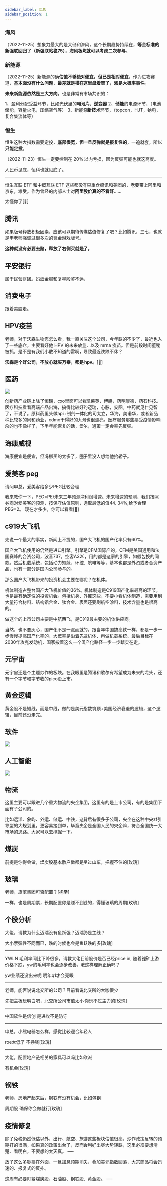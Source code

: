 ```yaml
---
sidebar_label: 汇总
sidebar_position: 1
---
```


### 海风

（2022-11-25）想象力最大的是大储和海风，这个长期趋势持续在，**等金标准的新强联回归了（新强联站稳75），海风板块就可以考虑二次参与**。

### 新能源

（2022-11-25）新能源的确**估值不够绝对便宜，但已是相对便宜**，作为进攻赛道，**基本面没有什么问题**，**最差就是横在这里盘着罢了，涨是大概率事件**。

**未来新能源依然是三大方向**，也是非常有市场共识的：

1、盈利分配受益环节，比如光伏里的**电池片、逆变器**
2、**储能**的电源环节，（电池储能，容量火电，压缩空气等）
3、新能源**新技术**环节，（topcon，HJT，钠电，复合集流体等）

### 恒生

恒生这种大指数需要定投，**底部很宽，但一旦反弹就是报复性的**，一追就套，所以**只能定投**。

（2022-11-23）恒生一定要控制在 20% 以内亏损，因为反弹可能也就这高度。

人民币见底，恒科也就见底了。

---

恒生互联 ETF 和中概互联 ETF 这些都没有只重仓腾讯和美团的，老要带上阿里和京东，难受。作为曾经的内部人士对**阿里股价真的不看好**……

太懂你了[🌹]

## 腾讯

如果版号释放积极因素，应该可以期待传媒估值修复了吧？比如腾讯，三七，也就是申老师强调过很多次的氪金游戏版号。

**这种就没有必要去赌，释放了右侧买就是了。**

## 平安银行

属于民营财团。蚂蚁金服和复星殷鉴不远。

## 消费电子

跟着美股走。

## HPV疫苗

老师，对于沃森生物您怎么看，我一直关注这个公司，今年跌的不少了，最近也入了一些底仓，主要看好他 HPV 的未来放量，以及 mrna 疫苗。但是前段时间董秘被抓，是不是有我们小散不知道的雷啊，导致最近跌跌不休？

**沃森是个好公司，不放心就买万泰，都是 hpv。**[🌹]

## 医药

![](https://img.arctee.cn/one/202211290328655.png)

创新药产业链上除了恒瑞，cxo里面可以看凯莱英，博腾，药明康德，药石科技。医疗科技看看高端产品出海，搞得比较好的迈瑞，心脉，安图。中药就见仁见智了，不说了。原料药里头做api+制剂一体化的司太立，华海，美诺华，或者新品种比较多的同和药业，cdmo干得好的九州也很漂亮。医疗服务那些票受疫情影响杀的也不像样了，下半年能恢复的话，爱尔，通策一定会率先反弹。

## 海康威视

海康便宜是便宜，但冯柳买的太多了，圈子里没人想给他抬轿子。

## 爱美客 peg

请问申总，爱美客给多少PEG比较合理

我来教你一下，PEG=PE/未来三年预测净利润增速。未来增速的预测，我们按照券商对爱美客的预测，按保守估值原则，选取最低的值44. 34%,给予合理PEG=2。 现在才多少，你可以看看[🌹]

## c919大飞机

先说一个最大的事实，新闻上不提的，国产大飞机的国产化率只有60%。

国产大飞机使用的仍然是进口引擎。引擎是CFM国际产的，CFM是美国通用和法国赛峰的合资公司，波音737，空客A320，用的都是这家的引擎，如假包换的同款。然后机载系统，包括动力短舱、环控、航电等等，基本也都是外资或者合资产品，也有一部分是国内公司参与的。

那么国产大飞机带来的投资机会主要在哪呢？在机体。

机体制造占整台国产大飞机价值的36%。机体制造是C919国产化率最高的环节，也是最有确定性的投资机会。包括机身、外翼这些，不要小看机体制造，需要用到大量符合材料、结构铝合金、钛合金、表面还要刷航空涂料，技术含量也是很高的。

做这个的上市公司主要是中航西飞，是C919最主要的机体供应商。


当然，也不要灰心，国产化不是一蹴而就的，跟当年中国搞高铁一样，都是一步一步慢慢提高国产化率的，大概率是沿着先做机体、再做机载系统、最后目标在2030年攻克发动机，国家按着这么一个国产化路径一步一步踏实在走。

## 元宇宙

元宇宙还是个主题炒作的板块。在我眼里是腾讯和歌尔有希望成为未来的龙头，还有一个字节和字节收的pico没上市。

## 黄金逻辑

黄金股不是短线，而是中线，做的是美元指数筑顶+美国经济衰退的逻辑，这个逻辑，目前还没走完。

## 软件

![](https://img.arctee.cn/one/202211291618372.png)

## 人工智能

![](https://img.arctee.cn/one/202211291630705.png)

## 物流

这里主要可以跟进几个重大物流的央企集团，这里有的是上市公司，有的是集团下面有子公司的。

比如远洋、象屿、外运、储运、中铁，这背后有很多子公司，央企在这种中央zf引导型的大规划里，更容易接到单，毕竟央企是全国人民的央企嘛，符合全国统一大市场的思路。大家可以去挖掘一下。

## 煤炭

前提是你得会做，煤炭股基本散户做都是坐过山车，把握不住的[玫瑰]

## 玻璃

老师，旗滨集团可否配置？[抱拳]

一样，也是周期票，长期配置你是赚不到钱的，得懂玻璃的周期[玫瑰]

## 个股分析

大佬，请教为什么迈瑞没有鱼跃强？迈瑞仍是主线？

大小票弹性不同而已，跌的时候也会是鱼跃跌的多[玫瑰]

---

YWLN 毛利率同比下降很多，请教大佬目前股价是否已经price in, 随着锂矿上游价格下跌，yw的毛利率也会逐步改善，我这样理解正确吗？

yw业绩还没出来呢 明年q1才会亮眼

---

老师，能否说说北交所的公司？目前看说北交所的大咖很少

先把主板玩明白吧，北交所公司市值太小 你玩不过主力的[玫瑰]

---

中国软件是信创 是进攻不是防守

---

申总，小熊电器怎么样，感觉比较迎合年轻人

roe太低了 不挣钱[玫瑰]

---

大佬，配置地产链相关的家具可以吗比如欧派

有机会[玫瑰]

## 钢铁

老师，房地产起来后，钢铁有没有机会，比如包钢

周期股 确保你会做就行[玫瑰]

## 疫情修复

除了免税仍然低估以外，出行、航空、旅游这些板块估值很高，炒作政策反转的预期打的很满，如果真的政策出台了，反而会利好出尽大势转跌，这里必须要想清楚、看明白，不要想的太天真。
—-

放了这么多钞票在外面，一旦加息预期消失，叠加美元指数回落，大宗商品将会迅速的、报复式的反扑。

这周有必要盯紧煤炭股、石油股、钢铁股、黄金股。
—-






